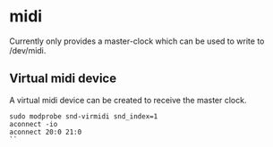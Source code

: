 # midi

Currently only provides a master-clock which can be used to write to /dev/midi.

## Virtual midi device
A virtual midi device can be created to receive the master clock.
```
sudo modprobe snd-virmidi snd_index=1
aconnect -io
aconnect 20:0 21:0
``
